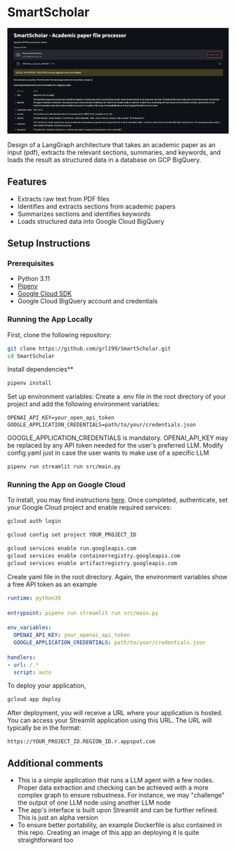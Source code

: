 # SmartScholar


![Example Smart Scholar](test/resources/example_smart_scholar.png)

Design of a LangGraph architecture that takes an academic paper as an input (pdf), extracts the relevant sections, summaries, and keywords, and loads the result as structured data in a database on GCP BigQuery.

## Features

- Extracts raw text from PDF files
- Identifies and extracts sections from academic papers
- Summarizes sections and identifies keywords
- Loads structured data into Google Cloud BigQuery

## Setup Instructions

### Prerequisites

- Python 3.11
- [Pipenv](https://pipenv.pypa.io/en/latest/)
- [Google Cloud SDK](https://cloud.google.com/sdk/docs/install)
- Google Cloud BigQuery account and credentials

### Running the App Locally

First, clone the following repository:

```sh
git clone https://github.com/grl199/SmartScholar.git
cd SmartScholar
```
Install dependencies**

```sh
pipenv install
```

Set up environment variables: Create a .env file in the root directory of your project and add the following environment variables: 

```
OPENAI_API_KEY=your_open_api_token 
GOOGLE_APPLICATION_CREDENTIALS=path/to/your/credentials.json
```
GOOGLE_APPLICATION_CREDENTIALS is mandatory. OPENAI_API_KEY may be replaced by any API token needed for the user's preferred LLM. Modify config.yaml just in case the user wants to make use of a specific LLM


```sh
pipenv run streamlit run src/main.py 
```

### Running the App on Google Cloud 

To install, you may find instructions [here](https://cloud.google.com/sdk/docs/install). 
Once completed, authenticate, set your Google Cloud project and enable required services:

```sh
gcloud auth login
```

```sh
gcloud config set project YOUR_PROJECT_ID
```

```sh
gcloud services enable run.googleapis.com
gcloud services enable containerregistry.googleapis.com
gcloud services enable artifactregistry.googleapis.com
```

Create yaml file in the root directory. Again, the environment variables show a free API token as an example

```yaml
runtime: python39

entrypoint: pipenv run streamlit run src/main.py

env_variables:
  OPENAI_API_KEY: your_openai_api_token
  GOOGLE_APPLICATION_CREDENTIALS: path/to/your/credentials.json

handlers:
- url: /.*
  script: auto
```

To deploy your application, 

```sh
gcloud app deploy
```
 After deployment, you will receive a URL where your application is hosted. You can access your Streamlit application using this URL. The URL will typically be in the format:

```
https://YOUR_PROJECT_ID.REGION_ID.r.appspot.com
```

## Additional comments

* This is a simple application that runs a LLM agent with a few nodes. Proper data extraction and checking can be achieved with a more complex graph to ensure robustness. For instance, we may "challenge" the output of one LLM node using another LLM node
* The app's interface is built upon Streamlit and can be further refined. This is just an alpha version
* To ensure better portability, an example Dockerfile is also contained in this repo. Creating an image of this app an deploying it is quite straightforward too